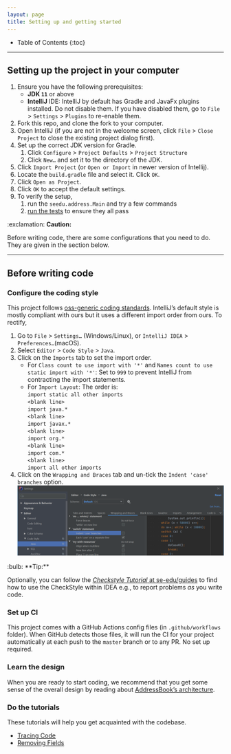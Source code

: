 ```yaml
---
layout: page
title: Setting up and getting started
---
```


* Table of Contents
{:toc}


--------------------------------------------------------------------------------------------------------------------

## Setting up the project in your computer

1. Ensure you have the following prerequisites:
   * **JDK `11`** or above
   * **IntelliJ** IDE: IntelliJ by default has Gradle and JavaFx plugins installed.  Do not disable them. If you have disabled them, go to `File` \> `Settings` \> `Plugins` to re-enable them.
1. Fork this repo, and clone the fork to your computer.
1. Open IntelliJ (if you are not in the welcome screen, click `File` \> `Close Project` to close the existing project dialog first).
1. Set up the correct JDK version for Gradle.
    1. Click `Configure` \> `Project Defaults` \> `Project Structure`
    1. Click `New…​` and set it to the directory of the JDK.
1. Click `Import Project` (or `Open or Import` in newer version of Intellij).
1. Locate the `build.gradle` file and select it. Click `OK`.
1. Click `Open as Project`.
1. Click `OK` to accept the default settings.
1. To verify the setup,
   1. run the `seedu.address.Main` and try a few commands
   1. [run the tests](Testing.md) to ensure they all pass

<div markdown="span" class="alert alert-warning">:exclamation: <b>Caution: </b>

Before writing code, there are some configurations that you need to do. They are given in the section below.

</div>

--------------------------------------------------------------------------------------------------------------------

## Before writing code

### Configure the coding style

This project follows [oss-generic coding standards](https://oss-generic.github.io/process/docs/CodingStandards.html). IntelliJ’s default style is mostly compliant with ours but it uses a different import order from ours. To rectify,

1. Go to `File` \> `Settings…​` (Windows/Linux), or `IntelliJ IDEA` \> `Preferences…​` (macOS).
1. Select `Editor` \> `Code Style` \> `Java`.
1. Click on the `Imports` tab to set the import order.
   * For `Class count to use import with '*'` and `Names count to use static import with '*'`: Set to `999` to prevent IntelliJ from contracting the import statements.
    * For `Import Layout`: The order is:<br>
     `import static all other imports`<br>
     `<blank line>`<br>
     `import java.*`<br>
     `<blank line>`<br>
     `import javax.*`<br>
     `<blank line>`<br>
     `import org.*`<br>
     `<blank line>`<br>
     `import com.*`<br>
     `<blank line>`<br>
     `import all other imports`<br>
1. Click on the `Wrapping and Braces` tab and un-tick the `Indent 'case' branches` option.<br>
   ![](images/intellijCodeStyle-switch.png)


<div markdown="span" class="alert alert-primary">:bulb: **Tip:** 

Optionally, you can follow the [_Checkstyle Tutorial_ at se-edu/guides](https://se-education.org/guides/checkstyleTutorial.html) to find how to use the CheckStyle within IDEA e.g., to report problems _as_ you write code.

</div>

### Set up CI

This project comes with a GitHub Actions config files (in `.github/workflows` folder). When GitHub detects those files, it will run the CI for your project automatically at each push to the `master` branch or to any PR. No set up required.


### Learn the design

When you are ready to start coding, we recommend that you get some sense of the overall design by reading about [AddressBook’s architecture](DeveloperGuide.md).

### Do the tutorials

These tutorials will help you get acquainted with the codebase.

* [Tracing Code](tutorials/TracingCode.md)
* [Removing Fields](tutorials/RemovingFields.md)